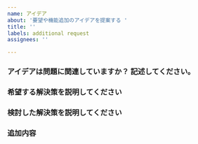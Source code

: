 ```yaml
---
name: アイデア
about: '要望や機能追加のアイデアを提案する '
title: ''
labels: additional request
assignees: ''

---
```


<!-- ご要望や機能追加のアイデアは参考にさせていただきますが、必ずご要望機能追加のアイデアにお応えできるものではないことをご理解いただきますようお願いいたします。 -->

### アイデアは問題に関連していますか？ 記述してください。
<!-- 問題が何であるかについての明確で簡潔な説明をします。 -->

### 希望する解決策を説明してください
<!-- 何をしたいのかを明確で簡潔に説明をします。 -->

### 検討した解決策を説明してください
<!-- 検討した解決策または機能の明確で簡潔な説明をします。 -->

### 追加内容
<!-- 機能リクエストに関するその他の内容やスクリーンショットをここに追加します。  -->
